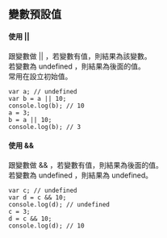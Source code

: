 ## 變數預設值
#### 使用 ||
跟變數做 || ，若變數有值，則結果為該變數。  
若變數為 undefined ，則結果為後面的值。  
常用在設立初始值。  
```
var a; // undefined
var b = a || 10;
console.log(b); // 10
a = 3;
b = a || 10;
console.log(b); // 3
```
#### 使用 &&
跟變數做 && ，若變數有值，則結果為後面的值。  
若變數為 undefined ，則結果為 undefined。  
```
var c; // undefined
var d = c && 10;
console.log(d); // undefined
c = 3;
d = c && 10;
console.log(d); // 10
```